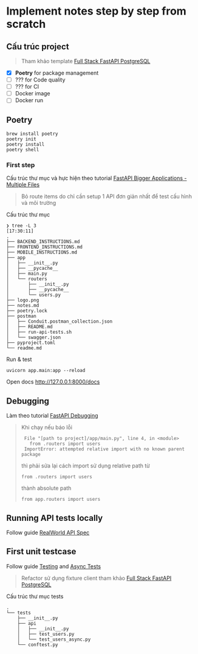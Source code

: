 # Implement notes step by step from scratch

## Cấu trúc project
> Tham khảo template [Full Stack FastAPI PostgreSQL](https://github.com/tiangolo/full-stack-fastapi-postgresql)

- [x] **Poetry** for package management
- [ ] ??? for Code quality
- [ ] ??? for CI
- [ ] Docker image
- [ ] Docker run

## Poetry
```
brew install poetry
poetry init
poetry install
poetry shell
```

### First step
Cấu trúc thư mục và hực hiện theo tutorial [FastAPI Bigger Applications - Multiple Files](https://fastapi.tiangolo.com/tutorial/bigger-applications/)

> Bỏ route items do chỉ cần setup 1 API đơn giản nhất để test cấu hình và môi trường

Cấu trúc thư mục
```
❯ tree -L 3                                                         [17:30:11]
.
├── BACKEND_INSTRUCTIONS.md
├── FRONTEND_INSTRUCTIONS.md
├── MOBILE_INSTRUCTIONS.md
├── app
│   ├── __init__.py
│   ├── __pycache__
│   ├── main.py
│   └── routers
│       ├── __init__.py
│       ├── __pycache__
│       └── users.py
├── logo.png
├── notes.md
├── poetry.lock
├── postman
│   ├── Conduit.postman_collection.json
│   ├── README.md
│   ├── run-api-tests.sh
│   └── swagger.json
├── pyproject.toml
└── readme.md
```

Run & test
```
uvicorn app.main:app --reload
```
Open docs http://127.0.0.1:8000/docs

## Debugging
Làm theo tutorial [FastAPI Debugging](https://fastapi.tiangolo.com/tutorial/debugging/)
> Khi chạy nếu báo lỗi
> ```Traceback (most recent call last):
>  File "[path to project]/app/main.py", line 4, in <module>
>    from .routers import users
>  ImportError: attempted relative import with no known parent package
> ```
> thì phải sửa lại cách import sử dụng relative path từ
>
> ```from .routers import users```
>
> thành absolute path
>
>```from app.routers import users```

## Running API tests locally
Follow guide [RealWorld API Spec](postman/README.md)

## First unit testcase
Follow guide [Testing](https://fastapi.tiangolo.com/tutorial/testing/) and [Async Tests](https://fastapi.tiangolo.com/advanced/async-tests/)
> Refactor sử dụng fixture client tham khảo [Full Stack FastAPI PostgreSQL](https://github.com/tiangolo/full-stack-fastapi-postgresql)

Cấu trúc thư mục tests
```
.
└── tests
    ├── __init__.py
    ├── api
    │   ├── __init__.py
    │   ├── test_users.py
    │   └── test_users_async.py
    └── conftest.py
```

